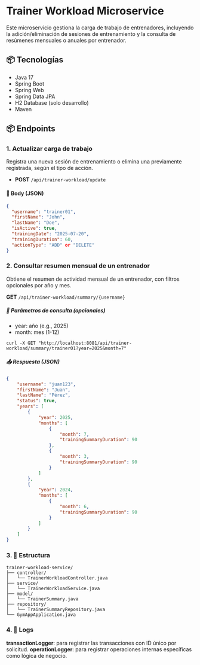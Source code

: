 # Trainer Workload Microservice

Este microservicio gestiona la carga de trabajo de entrenadores, incluyendo la adición/eliminación de sesiones de entrenamiento y la consulta de resúmenes mensuales o anuales por entrenador.

## 📦 Tecnologías

- Java 17
- Spring Boot
- Spring Web
- Spring Data JPA
- H2 Database (solo desarrollo)
- Maven
## 📦 Endpoints

### 1. **Actualizar carga de trabajo**

Registra una nueva sesión de entrenamiento o elimina una previamente registrada, según el tipo de acción.

- **POST** `/api/trainer-workload/update`

#### 🔸 Body (JSON)
```json
{
  "username": "trainer01",
  "firstName": "John",
  "lastName": "Doe",
  "isActive": true,
  "trainingDate": "2025-07-20",
  "trainingDuration": 60,
  "actionType": "ADD" or "DELETE" 
}

```

### 2. Consultar resumen mensual de un entrenador

Obtiene el resumen de actividad mensual de un entrenador, con filtros opcionales por año y mes.

**GET** `/api/trainer-workload/summary/{username}`

##### 🔸 Parámetros de consulta (opcionales)
- year: año (e.g., 2025)
- month: mes (1-12)

```
curl -X GET "http://localhost:8081/api/trainer-workload/summary/trainer01?year=2025&month=7"

```


##### 📤 Respuesta (JSON)
```json
{
    "username": "juan123",
    "firstName": "Juan",
    "lastName": "Pérez",
    "status": true,
    "years": [
        {
            "year": 2025,
            "months": [
                {
                    "month": 7,
                    "trainingSummaryDuration": 90
                },
                {
                    "month": 3,
                    "trainingSummaryDuration": 90
                }
            ]
        },
        {
            "year": 2024,
            "months": [
                {
                    "month": 6,
                    "trainingSummaryDuration": 90
                }
            ]
        }
    ]
}
```

### 3. 📁 Estructura
```
trainer-workload-service/
├── controller/
│   └── TrainerWorkloadController.java
├── service/
│   └── TrainerWorkloadService.java
├── model/
│   └── TrainerSummary.java
├── repository/
│   └── TrainerSummaryRepository.java
└── GymAppApplication.java
```

### 4. 🧾 Logs

**transactionLogger**: para registrar las transacciones con ID único por solicitud.
**operationLogger**: para registrar operaciones internas específicas como lógica de negocio.

